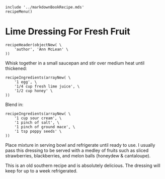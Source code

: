 ~~~ markdown-script
include '../markdownBookRecipe.mds'
recipeMenu()
~~~

# Lime Dressing For Fresh Fruit

~~~ markdown-script
recipeHeader(objectNew( \
    'author', 'Ann McLean' \
))
~~~

Whisk together in a small saucepan and stir over medium heat until thickened:

~~~ markdown-script
recipeIngredients(arrayNew( \
    '1 egg', \
    '1/4 cup fresh lime juice', \
    '1/2 cup honey' \
))
~~~

Blend in:

~~~ markdown-script
recipeIngredients(arrayNew( \
    '1 cup sour cream', \
    '1 pinch of salt', \
    '1 pinch of ground mace', \
    '1 tsp poppy seeds' \
))
~~~

Place mixture in serving bowl and refrigerate until ready to use. I usually pass this dressing to be
served with a medley of fruits such as sliced strawberries, blackberries, and melon balls (honeydew
& cantaloupe).

This is an old southern recipe and is absolutely delicious. The dressing will keep for up to a week
refrigerated.

